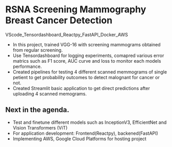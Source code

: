 # RSNA Screening Mammography Breast Cancer Detection

VScode_Tensordashboard_Reactpy_FastAPI_Docker_AWS
- In this project, trained VGG-16 with screening mammograms obtained from regular screening.
- Use Tensordashboard for logging experiments, comapred various error matrics such as F1 score, AUC curve and loss to monitor each models performance.
- Created pipelines for testing 4 different scanned memmograms of single petient to get probability outcomes to detect malognant for cancer or not.
- Created Streamlit basic application to get direct predictions after uploading 4 scanned memograms.

## Next in the agenda.
- Test and finetune different models such as InceptionV3, EfficientNet and Vision Transformers (ViT)
- For application development: Frontend(Reactpy), backened(FastAPI)
- Implementing AWS, Google Cloud Platforms for hosting project
